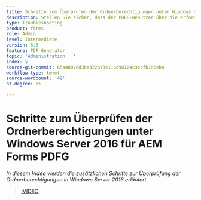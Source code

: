 ```yaml
---
title: Schritte zum Überprüfen der Ordnerberechtigungen unter Windows Server 2016
description: Stellen Sie sicher, dass der PDFG-Benutzer über die erforderliche Ordnerberechtigung in Windows Server 2016 verfügt.
type: Troubleshooting
product: forms
role: Admin
level: Intermediate
version: 6.5
feature: PDF Generator
topic: 'Administration   '
index: y
source-git-commit: 65a40826d3be322673e116d98124c3cbfb1d6eb4
workflow-type: tm+mt
source-wordcount: '49'
ht-degree: 6%

---
```



# Schritte zum Überprüfen der Ordnerberechtigungen unter Windows Server 2016 für AEM Forms PDFG

*In diesem Video werden die zusätzlichen Schritte zur Überprüfung der Ordnerberechtigungen in Windows Server 2016 erläutert.*

>[!VIDEO](https://video.tv.adobe.com/v/335519?quality=9&learn=on)
